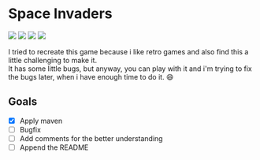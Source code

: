 # Space Invaders
![](https://img.shields.io/badge/language-java-blue.svg)
[![](https://img.shields.io/github/license/mashape/apistatus.svg)](./LICENSE)
[![](https://img.shields.io/badge/release-v1.0-blue.svg)](./target/Space-Invaders-1.0-SNAPSHOT.jar)
![](https://img.shields.io/badge/maven-%20v3.5.4-blue.svg)



I tried to recreate this game because i like retro games and also find this a little challenging to make it. </br>
It has some little bugs, but anyway, you can play with it and i'm trying to fix the bugs later, when i have enough time to do it. :smile:

## Goals
* [x] Apply maven
* [ ] Bugfix
* [ ] Add comments for the better understanding
* [ ] Append the README
